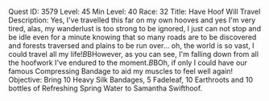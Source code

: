 Quest ID: 3579
Level: 45
Min Level: 40
Race: 32
Title: Have Hoof Will Travel
Description: Yes, I've travelled this far on my own hooves and yes I'm very tired, alas, my wanderlust is too strong to be ignored, I just can not stop and be idle even for a minute knowing that so many roads are to be discovered and forests traversed and plains to be run over... oh, the world is so vast, I could travel all my life!$B$BHowever, as you can see, I'm falling down from all the hoofwork I've endured to the moment.$B$BOh, if only I could have our famous Compressing Bandage to aid my muscles to feel well again!
Objective: Bring 10 Heavy Silk Bandages, 5 Fadeleaf, 10 Earthroots and 10 bottles of Refreshing Spring Water to Samantha Swifthoof.
